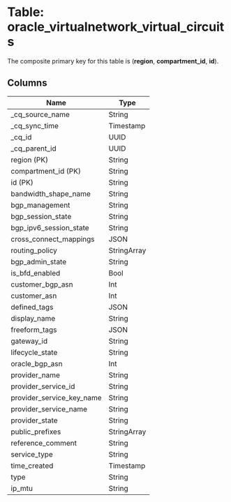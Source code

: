 # Table: oracle_virtualnetwork_virtual_circuits

The composite primary key for this table is (**region**, **compartment_id**, **id**).

## Columns

| Name          | Type          |
| ------------- | ------------- |
|_cq_source_name|String|
|_cq_sync_time|Timestamp|
|_cq_id|UUID|
|_cq_parent_id|UUID|
|region (PK)|String|
|compartment_id (PK)|String|
|id (PK)|String|
|bandwidth_shape_name|String|
|bgp_management|String|
|bgp_session_state|String|
|bgp_ipv6_session_state|String|
|cross_connect_mappings|JSON|
|routing_policy|StringArray|
|bgp_admin_state|String|
|is_bfd_enabled|Bool|
|customer_bgp_asn|Int|
|customer_asn|Int|
|defined_tags|JSON|
|display_name|String|
|freeform_tags|JSON|
|gateway_id|String|
|lifecycle_state|String|
|oracle_bgp_asn|Int|
|provider_name|String|
|provider_service_id|String|
|provider_service_key_name|String|
|provider_service_name|String|
|provider_state|String|
|public_prefixes|StringArray|
|reference_comment|String|
|service_type|String|
|time_created|Timestamp|
|type|String|
|ip_mtu|String|